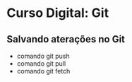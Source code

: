 # Curso Digital: Git

## Salvando aterações no Git
* comando git push
* comando git pull
* comando git fetch
